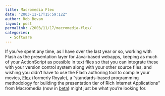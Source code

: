 ```yaml
---
title: Macromedia Flex
date: "2003-11-17T15:59:12Z"
author: Rob Bevan
layout: post
permalink: /2003/11/17/macromedia-flex/
categories:
  - Software
---
```

If you&#8217;ve spent any time, as I have over the last year or so, working with Flash as the presentation layer for Java-based webapps, keeping as much of your ActionScript as possible in text files so that you can integrate these with your version control system along with your other source files, and wishing you didn&#8217;t have to use the Flash authoring tool to compile your movies, [Flex][1] (formerly Royale), a &#8220;standards-based programming methodology for building the presentation tier of Rich Internet Applications&#8221; from Macromedia (now in [beta][2]) might just be what you&#8217;re looking for.

 [1]: http://www.macromedia.com/software/flex/
 [2]: http://www.macromedia.com/devnet/flex/
